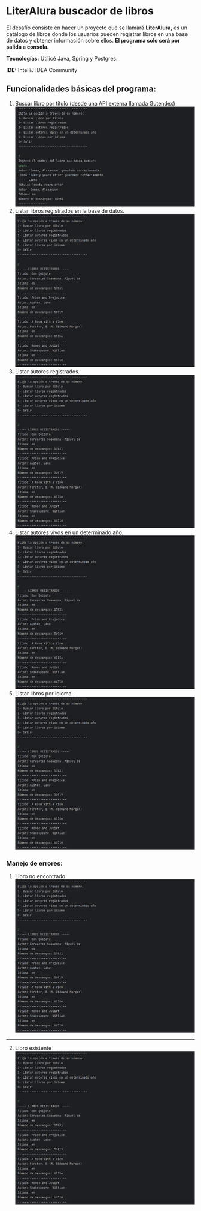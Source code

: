 # LiterAlura buscador de libros

El desafío consiste en hacer un proyecto que se llamará **LiterAlura**, es un catálogo de libros donde los usuarios pueden registrar libros en una base de datos y obtener información sobre ellos. **El programa solo será por salida a consola.**

**Tecnologías:** Utilicé Java, Spring y Postgres. 

**IDE:** IntelliJ IDEA Community

## Funcionalidades básicas del programa:

1. Buscar libro por título (desde una API externa llamada Gutendex)
![](/buscar-libro-por-titulo.png) 
2. Listar libros registrados en la base de datos.
![](/listar-libros-registrados.png) 
3. Listar autores registrados.
![](/listar-libros-registrados.png)
4. Listar autores vivos en un determinado año.
![](/listar-libros-registrados.png)
5. Listar libros por idioma.
![](/listar-libros-registrados.png)
   

### Manejo de errores:

1. Libro no encontrado
![](/listar-libros-registrados.png)
---
2. Libro existente
![](/listar-libros-registrados.png)
